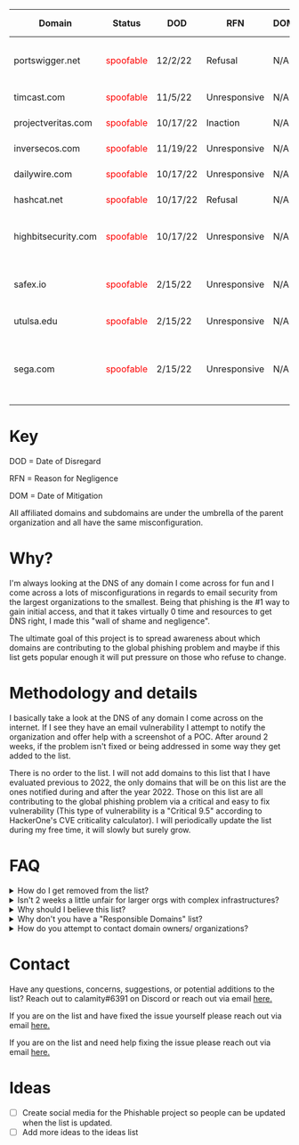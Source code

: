 | **Domain** | **Status** | **DOD** | **RFN** | **DOM** | **Affiliated domains/subdomains** |
| --- | --- | --- | --- | --- | --- |
| portswigger.net | <span style="color: red;">spoofable</span> | 12/2/22 | Refusal | N/A | <span style="color: red;">(All existing and non-existent subdomains)</span> <details><summary>Known existing subdomains</summary> forum.portswigger.net<br>enterprise-demo.portswigger.net</details> |
| timcast.com | <span style="color: red;">spoofable</span> | 11/5/22 | Unresponsive | N/A | <span style="color: red;">(All existing and non-existent subdomains)</span> |
| projectveritas.com | <span style="color: red;">spoofable</span> | 10/17/22 | Inaction | N/A | <span style="color: red;">(All existing and non-existent subdomains)</span> |
| inversecos.com | <span style="color: red;">spoofable</span> | 11/19/22 | Unresponsive | N/A | <span style="color: red;">(All existing and non-existent subdomains)</span> |
| dailywire.com | <span style="color: red;">spoofable</span> | 10/17/22 | Unresponsive | N/A | <span style="color: red;">(All existing and non-existent subdomains)</span> |
| hashcat.net | <span style="color: red;">spoofable</span> | 10/17/22 | Refusal | N/A | <span style="color: red;">(All existing and non-existent subdomains)</span> |
| highbitsecurity.com | <span style="color: red;">spoofable</span> | 10/17/22 | Unresponsive | N/A | <span style="color: red;">(All existing and non-existent subdomains)</span> <details><summary>Known affiliated domains</summary> hibitsec.com<br>linkmountain.com</details> |
| safex.io | <span style="color: red;">spoofable</span> | 2/15/22 | Unresponsive | N/A | <span style="color: red;">(All existing and non-existent subdomains)</span> <details><summary>Known affiliated domains</summary> safex.org<br>dandabek.com</details> |
| utulsa.edu | <span style="color: red;">spoofable</span> | 2/15/22 | Unresponsive | N/A | <span style="color: red;">(All existing and non-existent subdomains)</span> |
| sega.com | <span style="color: red;">spoofable</span> | 2/15/22 | Unresponsive | N/A | <span style="color: red;">(All existing and non-existent subdomains)</span> <details><summary>Known affiliated domains</summary> sega.es<br>sega.co.jp<br>amplitude-studios.com<br>segashop.co.uk<br>segashop.eu<br>mpandc.co.jp<br>sega-games.co.jp<br>sega-interactive.co.jp<br>sonicteam.co.jp<br>sonicteam.com<br>sega-net.com<br>sega-net.jp<br>sega-group.co.jp<br>segaplaza.jp<br>segaluckykujionline.net<br>pso2.jp<br>segatoys.co.jp<br>worryeaters.jp<br>mylittlepony.jp<br>segasammy.co.jp<br>bayonetta.com<br>companyofheroes.com<br>dawnofwar.com<br>games2gether.com<br>endlessdungeon.game<br>endless-space.com<br>footballmanager.com<br>humankind.game<br>sonicthehedgehog.com<br>vanquishgame.com<br> </details> <details><summary>Known existing subdomains</summary> shop.sega.com<br>miku.sega.com<br>smb.sega.com<br>yakuza.sega.com<br> privacy.sega.com<br> careers.sega.com<br> games.sega.com<br> newsletter.sega.com<br> smtp3.sega.com<br> sega.sega.jp<br>puyo.sega.jp<br>gw.sega.jp <br>sns.sega.jp<br>lp.pso2.jp<br>puyopuyoquest.sega-net.com<br>segaid.segatoys.co.jp<br>mail01.segaonline.jp<br>mail.segaplaza.jp<br>careers.sega.co.uk<br> support.sega.co.uk<br>creators.humankind.game<br> fmfc.footballmanager.com<br>cdn.sega.co.uk<br>frontiers.sonicthehedgehog.com<br>colors.sonicthehedgehog.com<br>origins.sonicthehedgehog.com </details> |

# Key

DOD = Date of Disregard

RFN = Reason for Negligence

DOM = Date of Mitigation

All affiliated domains and subdomains are under the umbrella of the parent organization and all have the same misconfiguration.

# Why?

I'm always looking at the DNS of any domain I come across for fun and I come across a lots of misconfigurations in regards to email security from the largest organizations to the smallest. Being that phishing is the #1 way to gain initial access, and that it takes virtually 0 time and resources to get DNS right, I made this "wall of shame and negligence".

The ultimate goal of this project is to spread awareness about which domains are contributing to the global phishing problem and maybe if this list gets popular enough it will put pressure on those who refuse to change.

# Methodology and details

I basically take a look at the DNS of any domain I come across on the internet. If I see they have an email vulnerability I attempt to notify the organization and offer help with a screenshot of a POC. After around 2 weeks, if the problem isn't fixed or being addressed in some way they get added to the list.

There is no order to the list. I will not add domains to this list that I have evaluated previous to 2022, the only domains that will be on this list are the ones notified during and after the year 2022. Those on this list are all contributing to the global phishing problem via a critical and easy to fix vulnerability (This type of vulnerability is a "Critical 9.5" according to HackerOne's CVE criticality calculator). I will periodically update the list during my free time, it will slowly but surely grow.

# FAQ

<details><summary>How do I get removed from the list?</summary> You cannot, this is a permanent record.</details> 

<details><summary>Isn't 2 weeks a little unfair for larger orgs with complex infrastructures?</summary>  No, the fix for this particular email authentication vulnerability takes approximately 0 money and about 5 minutes on even the most complex infrastructures.</details>

<details><summary>Why should I believe this list?</summary> Well, you can see if they are spoofable or not yourself by doing a DNS lookup or using the free tool I helped build: <a href="https://github.com/MattKeeley/Spoofy">Spoofy</a>  
If someone on the list attempts to cover up their mistakes and claim they were never vulnerable, you can see their past DNS posture for yourself with this free tool: <a href="https://dnshistory.org">DNS history</a></details>

<details><summary>Why don't you have a "Responsible Domains" list?</summary> It wouldn't make any sense mostly, as this is the basics of owning a domain. Being vulnerable means you didn't do the security basics which means you're negligent or ignorant. Being that the domains on the list have been notified or have no effective way of being notified, there is nothing left to be but negligent. If you aren't vulnerable that means you are just doing what you are supposed to, nothing to be praised.</details>


<details><summary>How do you attempt to contact domain owners/ organizations?</summary> It's different depending on the size of the organization and how much information is available to me. I'm not getting paid to make sure these organization's domains are setup correctly. I'm not going to go out of my way and take a month to attempt to contact someone all sorts of different ways.

I may attempt to reach out more than once to particularly large or popular organizations due to the potential severity and scope their misconfigurations have on customers or fans who don't know any better, otherwise I'm reaching out once.
(Also it should be known that organizations with DNS misconfigurations could be experiencing deliverability issues with email, which means my communications might never make it to the inbox do to finicky workarounds instead of doing the basics)

If it's a personal domain of some security researcher that's active on social media, then I may just message them directly if available. If not, I'll look for an email or some other way to contact on the domain. If the contact information is unavailable or takes it me more than a reasonable amount of research to find the contact information, the domain is added to the list.

If the organization is big or popular I look for contact information on the website. If there is none I will attempt to reach applicable staff on social media. If there is nobody to contact or whoever is contacted doesn't respond, the domain is added to the list.

If an organization has HackerOne or similar, and links to it on their website I will go through the submission process on their platform. If the company has HackerOne or similar and doesn't link to it or if communications with the organization don't link me to it, I'm not going out of my way to look for it.</details>


# Contact

Have any questions, concerns, suggestions, or potential additions to the list? Reach out to calamity#6391 on Discord or reach out via email [here.](mailto:emailsecuritytest@protonmail.com?subject=Phishable)

If you are on the list and have fixed the issue yourself please reach out via email [here.](mailto:emailsecuritytest@protonmail.com?subject=I%20fixed%20my%20domain!)

If you are on the list and need help fixing the issue please reach out via email [here.](mailto:emailsecuritytest@protonmail.com?subject=I%20need%20help%20fixing%20my%20domain!)

# Ideas

- [ ] Create social media for the Phishable project so people can be updated when the list is updated.
- [ ] Add more ideas to the ideas list

